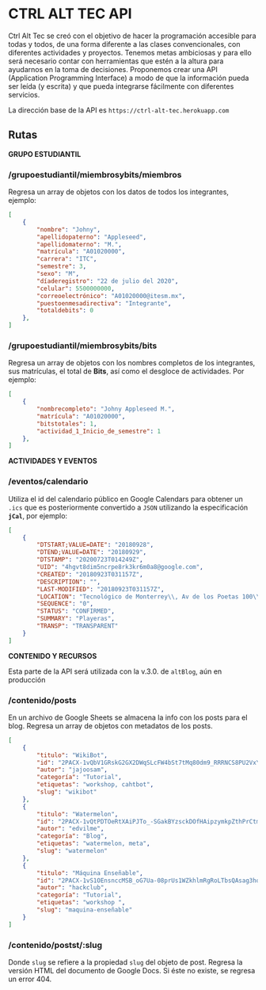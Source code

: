 # CTRL ALT TEC API

Ctrl Alt Tec se creó con el objetivo de hacer la programación accesible para todas y todos, de una forma diferente a las clases convencionales, con diferentes actividades y proyectos. Tenemos metas ambiciosas y para ello será necesario contar con herramientas que estén a la altura para ayudarnos en la toma de decisiones. Proponemos crear una API (Application Programming Interface) a modo de que la información pueda ser leída (y escrita) y que pueda integrarse fácilmente con diferentes servicios.

La dirección base de la API es `https://ctrl-alt-tec.herokuapp.com`

## Rutas

**GRUPO ESTUDIANTIL**

### /grupoestudiantil/miembrosybits/miembros
Regresa un array de objetos con los datos de todos los integrantes, ejemplo:
```json
[
    {
        "nombre": "Johny",
        "apellidopaterno": "Appleseed",
        "apellidomaterno": "M.",
        "matrícula": "A01020000",
        "carrera": "ITC",
        "semestre": 3,
        "sexo": "M",
        "díaderegistro": "22 de julio del 2020",
        "celular": 5500000000,
        "correoelectrónico": "A01020000@itesm.mx",
        "puestoenmesadirectiva": "Integrante",
        "totaldebits": 0
    },
]
```

### /grupoestudiantil/miembrosybits/bits
Regresa un array de objetos con los nombres completos de los integrantes, sus matrículas, el total de **Bits**, así como el desgloce de actividades. Por ejemplo:
```json
[
    {
        "nombrecompleto": "Johny Appleseed M.",
        "matrícula": "A01020000",
        "bitstotales": 1,
        "actividad_1_Inicio_de_semestre": 1
    },
]
```

**ACTIVIDADES Y EVENTOS**
### /eventos/calendario
Utiliza el id del calendario público en Google Calendars para obtener un `.ics` que es posteriormente convertido a `JSON` utilizando la especificación **`jCal`**, por ejemplo:

```json
[
    {
        "DTSTART;VALUE=DATE": "20180928",
        "DTEND;VALUE=DATE": "20180929",
        "DTSTAMP": "20200723T014249Z",
        "UID": "4hgvt8dim5ncrpe8rk3kr6m0a8@google.com",
        "CREATED": "20180923T031157Z",
        "DESCRIPTION": "",
        "LAST-MODIFIED": "20180923T031157Z",
        "LOCATION": "Tecnológico de Monterrey\\, Av de los Poetas 100\\, Santa Fe\\, La Loma\\, 01389 Ciudad de México\\, CDMX\\, México",
        "SEQUENCE": "0",
        "STATUS": "CONFIRMED",
        "SUMMARY": "Playeras",
        "TRANSP": "TRANSPARENT"
    }
]
```

**CONTENIDO Y RECURSOS**

Esta parte de la API será utilizada con la v.3.0. de `altBlog`, aún en producción

### /contenido/posts
En un archivo de Google Sheets se almacena la info con los posts para el blog. Regresa un array de objetos con metadatos de los posts. 
```json
[
    {
        "titulo": "WikiBot",
        "id": "2PACX-1vQbV1GRskG2GX2DWqSLcFW4bSt7tMq80dm9_RRRNCS8PU2VxYIh-zYLB4Cjv3QLdMF6o3aLl2NDd7bi",
        "autor": "jajoosam",
        "categoría": "Tutorial",
        "etiquetas": "workshop, cahtbot",
        "slug": "wikibot"
    },
    {
        "titulo": "Watermelon",
        "id": "2PACX-1vQtPDTOeRtXAiPJTo_-SGakBYzsckDOfHAipzymkpZthPrCtmHg0y5skGJwtgQ3Dp6Z2mprkeKfzAv7",
        "autor": "edvilme",
        "categoría": "Blog",
        "etiquetas": "watermelon, meta",
        "slug": "watermelon"
    },
    {
        "titulo": "Máquina Enseñable",
        "id": "2PACX-1vS1OEnsnccMSB_oG7Ua-08prUs1WZkhlmRgRoLTbsQAsag3hqpAlIiX0D6CKFPE5zP0SHtl1f0iMwOo",
        "autor": "hackclub",
        "categoría": "Tutorial",
        "etiquetas": "workshop ",
        "slug": "maquina-enseñable"
    }
]
```

### /contenido/postst/:slug
Donde `slug` se refiere a la propiedad `slug` del objeto de post. Regresa la versión HTML del documento de Google Docs. Si éste no existe, se regresa un error 404. 
